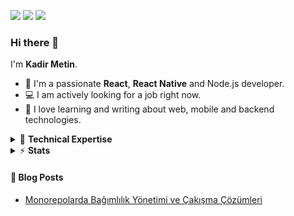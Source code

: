 [![](https://img.shields.io/twitter/url?url=https%3A%2F%2Fx.com%2F_kadirmetin&style=for-the-badge&logo=X&logoColor=white&label=X&color=%23555555)](https://x.com/_kadirmetin/)
[![](https://img.shields.io/badge/LinkedIn-0077B5?style=for-the-badge&logo=linkedin&logoColor=white)](https://www.linkedin.com/in/kadirmetin/)
[![](https://img.shields.io/badge/GitHub-100000?style=for-the-badge&logo=github&logoColor=white)](https://github.com/kadirmetin)

### Hi there 👋

I'm **Kadir Metin**.

- 🔭 I'm a passionate **React**, **React Native** and Node.js developer.
- 💻 I am actively looking for a job right now.
- 🧡 I love learning and writing about web, mobile and backend technologies.

<details>
  <summary>📌 <b>Technical Expertise</b></summary>
  ✅ Backend: Node.js, Express.js, Hono<br>
  ✅ Database: PostgreSQL, MongoDB<br>
  ✅ Web: React<br>
  ✅ Mobile: React Native<br>
  ✅ Management: Git, Github<br>
  ✅ Cloud Services: AWS<br>
  ✅ Other: Redux<br>
</details>

<details>
  <summary>⚡ <b>Stats</b></summary>
  <img src="https://github-readme-stats.vercel.app/api?username=kadirmetin&show_icons=true&count_private=true&theme=dark" />
</details>

#### 📝 Blog Posts

- [Monorepolarda Bağımlılık Yönetimi ve Çakışma Çözümleri](https://kadirmetin.dev/blog/monorepolarda-bagimlilik-yonetimi-ve-cakisma-cozumleri)
